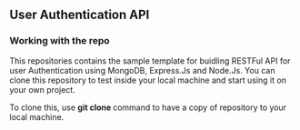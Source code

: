 <h2> User Authentication API </h2>

<h3> Working with the repo </h3>
<p>This repositories contains the sample template for buidling RESTFul API for user Authentication using MongoDB, Express.Js and Node.Js. You can clone this repository to test inside your local machine and start using it on your own project.

To clone this, use <strong> git clone <repository path> </strong> command to have a copy of repository to your local machine.</p>
